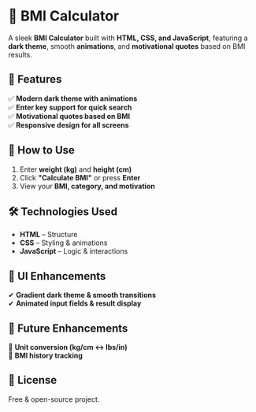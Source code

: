 # **📝 BMI Calculator**  

A sleek **BMI Calculator** built with **HTML, CSS, and JavaScript**, featuring a **dark theme**, smooth **animations**, and **motivational quotes** based on BMI results.  

## **📌 Features**  
✅ **Modern dark theme with animations**  
✅ **Enter key support for quick search**  
✅ **Motivational quotes based on BMI**  
✅ **Responsive design for all screens**  

## **🚀 How to Use**  
1. Enter **weight (kg)** and **height (cm)**  
2. Click **"Calculate BMI"** or press **Enter**  
3. View your **BMI, category, and motivation**  

## **🛠️ Technologies Used**  
- **HTML** – Structure  
- **CSS** – Styling & animations  
- **JavaScript** – Logic & interactions  

## **🎨 UI Enhancements**  
✔ **Gradient dark theme & smooth transitions**  
✔ **Animated input fields & result display**  

## **📌 Future Enhancements**  
🔹 **Unit conversion (kg/cm ↔ lbs/in)**  
🔹 **BMI history tracking**  

## **📜 License**  
Free & open-source project.  
